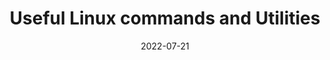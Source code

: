 ---
title: 'Useful Linux commands and Utilities'
description: 'A compilation of useful Linux commands and utilities. This compilation will grow and be upgraded with time.'
date: '2022-07-21'
language: 'en'
tags: ['Linux']
image: "/assets/img/blog/linux-commands-and-utilities.jpg"
published: false
---